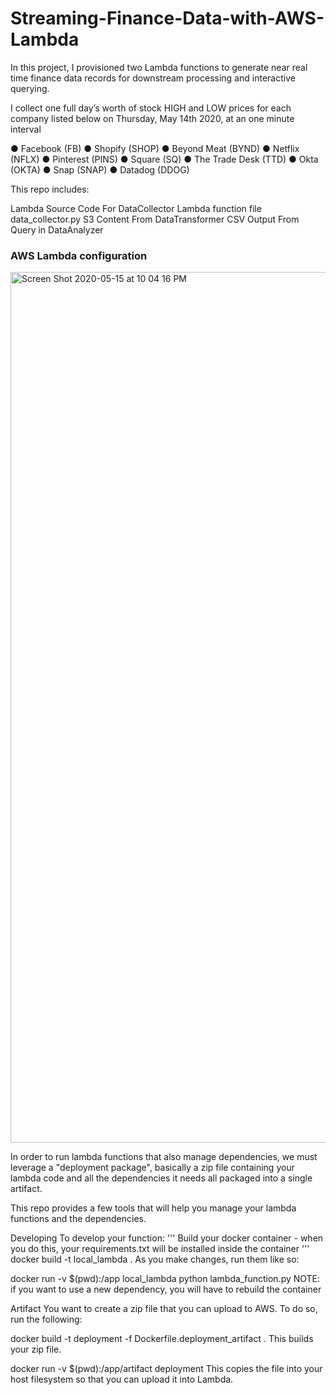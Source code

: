 # Streaming-Finance-Data-with-AWS-Lambda

In this project, I provisioned two Lambda functions to generate near real time finance data records 
for downstream processing and interactive querying. 

I collect one full day’s worth of stock HIGH and LOW prices for each company listed below on Thursday, May 14th 2020, at an one minute interval

● Facebook (FB)
● Shopify (SHOP)
●	Beyond Meat (BYND)
●	Netflix (NFLX)
●	Pinterest (PINS)
●	Square (SQ)
●	The Trade Desk (TTD)
●	Okta (OKTA)
●	Snap (SNAP)
●	Datadog (DDOG)

This repo includes:

Lambda Source Code For DataCollector
Lambda function file data_collector.py
S3 Content From DataTransformer
CSV Output From Query in DataAnalyzer

### AWS Lambda configuration
<img width="1393" alt="Screen Shot 2020-05-15 at 10 04 16 PM" src="https://user-images.githubusercontent.com/46945617/82107763-2846b600-96f8-11ea-99a4-07a8e0cfc313.png">

In order to run lambda functions that also manage dependencies, we must leverage a "deployment package", basically a zip file containing your lambda code and all the dependencies it needs all packaged into a single artifact.

This repo provides a few tools that will help you manage your lambda functions and the dependencies.

Developing
To develop your function:
'''
Build your docker container - when you do this, your requirements.txt will be installed inside the container
'''
docker build -t local_lambda .
As you make changes, run them like so:

docker run -v $(pwd):/app local_lambda python lambda_function.py
NOTE: if you want to use a new dependency, you will have to rebuild the container

Artifact
You want to create a zip file that you can upload to AWS. To do so, run the following:

docker build -t deployment -f Dockerfile.deployment_artifact .
This builds your zip file.

docker run -v $(pwd):/app/artifact deployment
This copies the file into your host filesystem so that you can upload it into Lambda.

